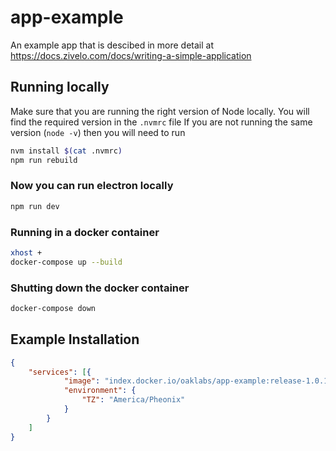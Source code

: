 # app-example

An example app that is descibed in more detail at https://docs.zivelo.com/docs/writing-a-simple-application

## Running locally

Make sure that you are running the right version of Node locally. You will find the required version in the `.nvmrc` file
If you are not running the same version (`node -v`) then you will need to run 

``` bash
nvm install $(cat .nvmrc)
npm run rebuild
```

### Now you can run electron locally

``` bash
npm run dev
```

### Running in a docker container

``` bash
xhost +
docker-compose up --build
```

### Shutting down the  docker container

``` bash
docker-compose down
```

## Example Installation

``` json
{
    "services": [{
            "image": "index.docker.io/oaklabs/app-example:release-1.0.1",
            "environment": {
                "TZ": "America/Pheonix"
            }
        }
    ]
}

```
